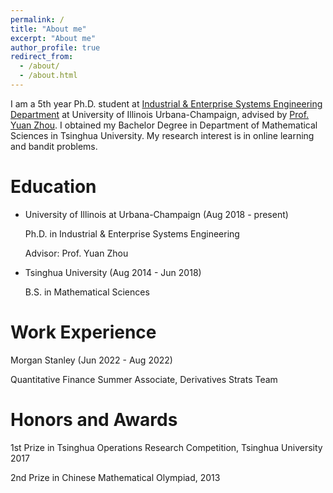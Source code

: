 ```yaml
---
permalink: /
title: "About me"
excerpt: "About me"
author_profile: true
redirect_from: 
  - /about/
  - /about.html
---
```


I am a 5th year Ph.D. student at [Industrial & Enterprise Systems Engineering Department](https://ise.illinois.edu/) at University of Illinois Urbana-Champaign, advised by [Prof. Yuan Zhou](https://scholar.google.com/citations?hl=en&user=j4Fshz0AAAAJ&view_op=list_works&sortby=pubdate). I obtained my Bachelor Degree in Department of Mathematical Sciences in Tsinghua University. My research interest is in online learning and bandit problems.

Education 
======
* University of Illinois at Urbana-Champaign (Aug 2018 - present)

  Ph.D. in Industrial & Enterprise Systems Engineering

  Advisor: Prof. Yuan Zhou

* Tsinghua University (Aug 2014 - Jun 2018)

  B.S. in Mathematical Sciences




Work Experience
======
Morgan Stanley (Jun 2022 - Aug 2022)

Quantitative Finance Summer Associate, Derivatives Strats Team


Honors and Awards
=======
1st Prize in Tsinghua Operations Research Competition, Tsinghua University 2017

2nd Prize in Chinese Mathematical Olympiad, 2013